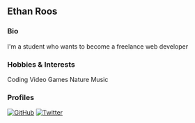 ## Ethan Roos

### Bio
I'm a student who wants to become a freelance web developer

### Hobbies & Interests
Coding
Video Games
Nature
Music

### Profiles
[![GitHub][github-img]](https://github.com/ethanr33) 
[![Twitter][twitter-img]](https://twitter.com/ethanroos_)  

<!-- Don't edit the below 2 lines -->
[twitter-img]: https://i.imgur.com/wWzX9uB.png
[github-img]: https://i.imgur.com/9I6NRUm.png
```